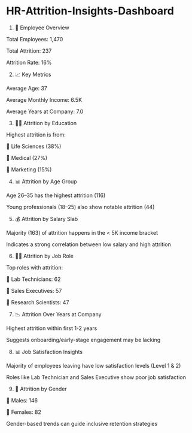 # HR-Attrition-Insights-Dashboard

1. 👥 Employee Overview

Total Employees: 1,470

Total Attrition: 237

Attrition Rate: 16%

2. 📈 Key Metrics

Average Age: 37

Average Monthly Income: 6.5K

Average Years at Company: 7.0

3. 🧑‍🎓 Attrition by Education

Highest attrition is from:

🧬 Life Sciences (38%)

🏥 Medical (27%)

💼 Marketing (15%)

4. 📊 Attrition by Age Group

Age 26–35 has the highest attrition (116)

Young professionals (18–25) also show notable attrition (44)

5. 💰 Attrition by Salary Slab

Majority (163) of attrition happens in the < 5K income bracket

Indicates a strong correlation between low salary and high attrition

6. 🧑‍💼 Attrition by Job Role

Top roles with attrition:

🔬 Lab Technicians: 62

🧾 Sales Executives: 57

🧪 Research Scientists: 47

7. 📉 Attrition Over Years at Company

Highest attrition within first 1-2 years

Suggests onboarding/early-stage engagement may be lacking

8. 📊 Job Satisfaction Insights

Majority of employees leaving have low satisfaction levels (Level 1 & 2)

Roles like Lab Technician and Sales Executive show poor job satisfaction

9. 🚻 Attrition by Gender

👨 Males: 146

👩 Females: 82

Gender-based trends can guide inclusive retention strategies
